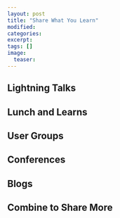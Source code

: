 ```yaml
---
layout: post
title: "Share What You Learn"
modified:
categories: 
excerpt:
tags: []
image:
  teaser:
---
```


## Lightning Talks

## Lunch and Learns

## User Groups

## Conferences

## Blogs

## Combine to Share More
